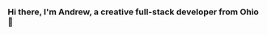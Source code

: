 ### Hi there, I'm Andrew, a creative full-stack developer from Ohio 👋

<!--
**ac08/ac08** is a ✨ _special_ ✨ repository because its `README.md` (this file) appears on your GitHub profile.

Here are some ideas to get you started:

- 🔭 I’m currently working on a clean portfolio
- 🌱 I’m currently learning React.js
- 🤔 I’m looking for help with GraphQL

-->
